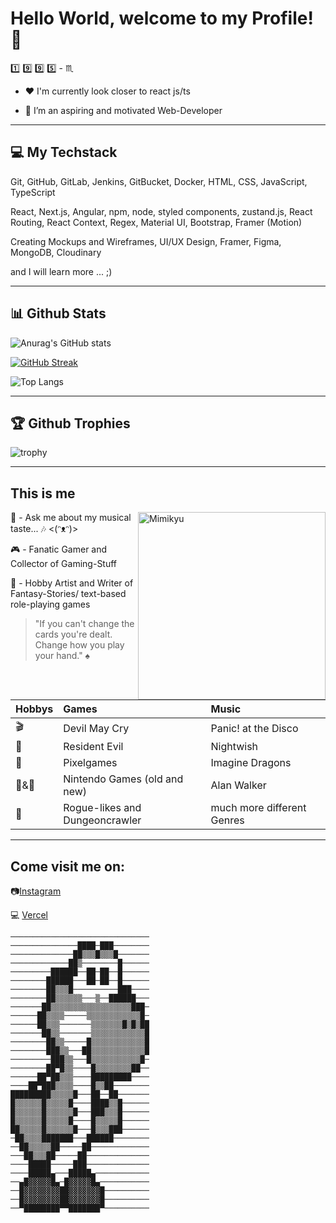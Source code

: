 # Hello World, welcome to my Profile! :blue_heart:

<!--
**Chaosfuchs/Chaosfuchs** is a ✨ _special_ ✨ repository because its `README.md` (this file) appears on your GitHub profile.

-->
 
 :one: :nine: :nine: :five: - :scorpius:
 
- ❤️ I'm currently look closer to react js/ts
 
- 🌱 I’m an aspiring and motivated Web-Developer

---

## 💻 My Techstack

Git, GitHub, GitLab, Jenkins, GitBucket, Docker,
HTML, CSS, JavaScript, TypeScript

React, Next.js, Angular, npm, node, styled components, zustand.js,
React Routing, React Context, Regex, Material UI, Bootstrap, Framer (Motion)

Creating Mockups and Wireframes,
UI/UX Design, Framer, Figma, MongoDB, Cloudinary

and I will learn more ... ;)

---
## 📊 Github Stats

![Anurag's GitHub stats](https://github-readme-stats.vercel.app/api?username=Chaosfuchs&theme=tokyonight)

[![GitHub Streak](https://github-readme-streak-stats.herokuapp.com?user=Chaosfuchs&theme=tokyonight&border_radius=30&exclude_days=Sun%2CSat&card_width=600)](https://git.io/streak-stats)

![Top Langs](https://github-readme-stats.vercel.app/api/top-langs/?username=Chaosfuchs&theme=tokyonight&layout=donut)

---

## 🏆 Github Trophies

![trophy](https://github-profile-trophy.vercel.app/?username=Chaosfuchs&theme=tokyonight&column=7)

---
 
## This is me

<img alt="Mimikyu" width="300" align="right" src="https://user-images.githubusercontent.com/102142386/160444750-cde9dfec-011c-4e0f-a088-4bc60e50e07e.png"/>

:musical_score: - Ask me about my musical taste... :notes: <(ᵔᴥᵔ)>

:video_game: - Fanatic Gamer and Collector of Gaming-Stuff

:memo: - Hobby Artist and Writer of Fantasy-Stories/ text-based role-playing games


> "If you can't change the cards you're dealt. Change how you play your hand."  :spades:


|Hobbys            |Games                         |Music                     |
|:-----------------|:-----------------------------|:-------------------------|
|:clapper:         |Devil May Cry                 |Panic! at the Disco       |
|:space_invader:   |Resident Evil                 |Nightwish                 |
|:bowling:         |Pixelgames                    |Imagine Dragons           |
|:volcano:&:dragon:|Nintendo Games (old and new)  |Alan Walker               |
|:art:             |Rogue-likes and Dungeoncrawler|much more different Genres| 


---

## Come visit me on: 

:camera:[Instagram](https://www.instagram.com/snowfoxlp/)

💻 [Vercel](https://vercel.com/chaosfuchs)

```
───────────────────────────────
───────────────████─███────────
──────────────██▒▒▒█▒▒▒█───────
─────────────██▒────────█──────
─────────██████──██─██──█──────
────────██████───██─██──█──────
────────██▒▒▒█──────────███────
────────██▒▒▒▒▒▒───▒──██████───
───────██▒▒▒▒▒▒▒▒▒▒▒▒▒▒▒▒▒▒███─
──────██▒▒▒▒─────▒▒▒▒▒▒▒▒▒▒▒▒█─
──────██▒▒▒───────▒▒▒▒▒▒▒█▒█▒██
───────██▒▒───────▒▒▒▒▒▒▒▒▒▒▒▒█
────────██▒▒─────█▒▒▒▒▒▒▒▒▒▒▒▒█
────────███▒▒───██▒▒▒▒▒▒▒▒▒▒▒▒█
─────────███▒▒───█▒▒▒▒▒▒▒▒▒▒▒█─
────────██▀█▒▒────█▒▒▒▒▒▒▒▒██──
──────██▀██▒▒▒────█████████────
────██▀███▒▒▒▒────█▒▒██────────
█████████▒▒▒▒▒█───██──██───────
█▒▒▒▒▒▒█▒▒▒▒▒█────████▒▒█──────
█▒▒▒▒▒▒█▒▒▒▒▒▒█───███▒▒▒█──────
█▒▒▒▒▒▒█▒▒▒▒▒█────█▒▒▒▒▒█──────
██▒▒▒▒▒█▒▒▒▒▒▒█───█▒▒▒███──────
─██▒▒▒▒███████───██████────────
──██▒▒▒▒▒██─────██─────────────
───██▒▒▒██─────██──────────────
────█████─────███──────────────
────█████▄───█████▄────────────
──▄█▓▓▓▓▓█▄─█▓▓▓▓▓█▄───────────
──█▓▓▓▓▓▓▓▓██▓▓▓▓▓▓▓█──────────
──█▓▓▓▓▓▓▓▓██▓▓▓▓▓▓▓█──────────
──▀████████▀▀███████▀──────────
```


